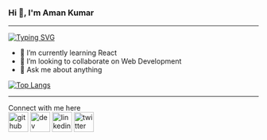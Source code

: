### Hi 👋, I'm Aman Kumar
- - - 
[![Typing SVG](https://readme-typing-svg.herokuapp.com?color=08A5E4&lines=A+self+taught+python+programmer;Full-Stack+web+developer+and+app+developer;Currently+learning+new+things;A+self+taught+UI+Designer)](https://github.com/devamanin)

- 🌱 I’m currently learning React
- 👯 I’m looking to collaborate on Web Development
- 💬 Ask me about anything

[![Top Langs](https://github-readme-stats.vercel.app/api/top-langs/?username=devamanin&layout=compact&theme=dark)](https://github.com/devamanin)<br>
___
Connect with me here<br>
[<img src='https://cdn.jsdelivr.net/npm/simple-icons@3.0.1/icons/github.svg' alt='github' height='40'>](https://github.com/devamanin)  [<img src='https://cdn.jsdelivr.net/npm/simple-icons@3.0.1/icons/dev-dot-to.svg' alt='dev' height='40'>](https://dev.to/devamanin)  [<img src='https://cdn.jsdelivr.net/npm/simple-icons@3.0.1/icons/linkedin.svg' alt='linkedin' height='40'>](https://www.linkedin.com/in/devamanin/)  [<img src='https://cdn.jsdelivr.net/npm/simple-icons@3.0.1/icons/twitter.svg' alt='twitter' height='40'>](https://twitter.com/rampant_coder)

